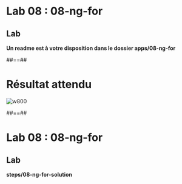 <!-- .slide: class="exercice" -->
# Lab 08 : 08-ng-for
## Lab

<b>Un readme est à votre disposition dans le dossier apps/08-ng-for</b>
<!-- .element: class="full-center" -->

##==##

<!-- .slide: class="exercice" -->

# Résultat attendu

![w800](assets/images/school/functionalities/loop_expecting_result.png)

##==##

<!-- .slide: class="exercice full-center" -->
# Lab 08 : 08-ng-for
## Lab
<b>steps/08-ng-for-solution</b>



